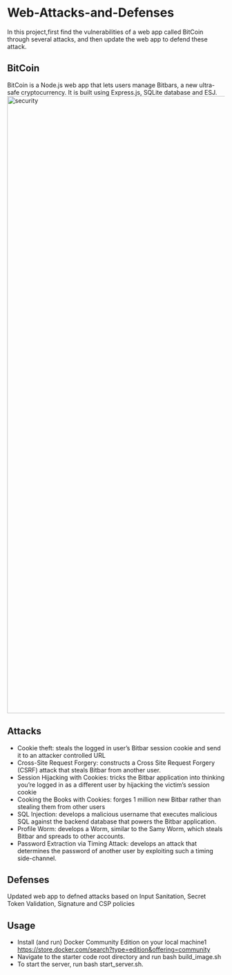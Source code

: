 # Web-Attacks-and-Defenses
In this project,first find the vulnerabilities of a web app called BitCoin through several attacks, and then update the web app to defend these attack. 

## BitCoin
BitCoin is a Node.js web app that lets users manage Bitbars, a new ultra-safe cryptocurrency. It is built using Express.js, SQLite database and ESJ. 
<img width="1428" alt="security" src="https://user-images.githubusercontent.com/55666152/126855391-e0488c87-795b-4b46-9e34-8aad3b453ee6.png">


## Attacks 
* Cookie theft: steals the logged in user’s Bitbar session cookie and send it to an attacker controlled URL
* Cross-Site Request Forgery: constructs a Cross Site Request Forgery (CSRF) attack that steals Bitbar from another user.
* Session Hijacking with Cookies: tricks the Bitbar application into thinking you’re logged in as a different user by hijacking the victim’s session cookie
* Cooking the Books with Cookies: forges 1 million new Bitbar rather than stealing them from other users
* SQL Injection: develops a malicious username that executes malicious SQL against the backend database that powers the Bitbar application.
* Profile Worm: develops a Worm, similar to the Samy Worm, which steals Bitbar and spreads to other accounts.
* Password Extraction via Timing Attack: develops an attack that determines the password of another user by exploiting such a timing side-channel.

## Defenses
Updated web app to defned attacks based on Input Sanitation, Secret Token Validation, Signature and CSP policies

## Usage
* Install (and run) Docker Community Edition on your local machine1 https://store.docker.com/search?type=edition&offering=community
* Navigate to the starter code root directory and run bash build_image.sh
* To start the server, run bash start_server.sh. 
